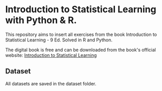 # Introduction to Statistical Learning with Python & R.

This repository aims to insert all exercises from the book Introduction to Statistical Learning - 9 Ed. Solved in R and Python.

The digital book is free and can be downloaded from the book's official website: <a href='http://faculty.marshall.usc.edu/gareth-james/ISL/'>Introduction to Statistical Learning</a>


## <b> Dataset </b> 

All datasets are saved in the </b>dataset</b> folder.
